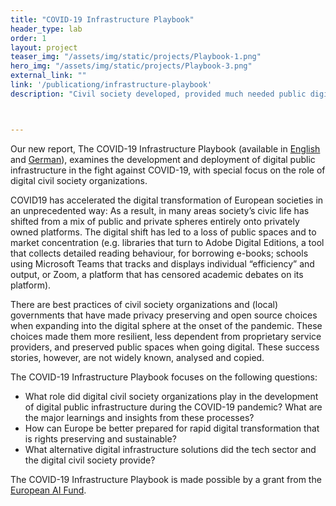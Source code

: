 ```yaml
---
title: "COVID-19 Infrastructure Playbook"
header_type: lab
order: 1
layout: project
teaser_img: "/assets/img/static/projects/Playbook-1.png"
hero_img: "/assets/img/static/projects/Playbook-3.png"
external_link: ""
link: '/publicationg/infrastructure-playbook'
description: "Civil society developed, provided much needed public digital infrastructure during the pandemic – or criticized it, where necessary. What can we learn from their work to be better prepared for rapid digital transformation that is rights preserving and sustainable?"



---
```

<p>
Our new report, The COVID-19 Infrastructure Playbook (available in <a href="/assets/downloads/COVID-19-Infrastructure-Playbook_EN.pdf">English</a> and <a href="/assets/downloads/COVID-19-Infrastructure-Playbook_DE.pdf">German</a>), examines the development and deployment of digital public infrastructure in the fight against COVID-19, with special focus on the role of digital civil society organizations.
</p>

<p>
COVID19 has accelerated the digital transformation of European societies in an unprecedented way: As a result, in many areas society’s civic life has shifted from a mix of public and private spheres entirely onto privately owned platforms. The digital shift has led to a loss of public spaces and to market concentration (e.g. libraries that turn to Adobe Digital Editions, a tool that collects detailed reading behaviour, for borrowing e-books; schools using Microsoft Teams that tracks and displays individual “efficiency” and output, or Zoom, a platform that has censored academic debates on its platform).
  </p>

<p>
There are best practices of civil society organizations and (local) governments that have made privacy preserving and open source choices when expanding into the digital sphere at the onset of the pandemic. These choices made them more resilient, less dependent from proprietary service providers, and preserved public spaces when going digital. These success stories, however, are not widely known, analysed and copied.
  </p>

<p>
The COVID-19 Infrastructure Playbook focuses on the following questions:
<ul>
<li>What role did digital civil society organizations play in the development of digital public infrastructure during the COVID-19 pandemic? What are the major learnings and insights from these processes?</li>

<li>How can Europe be better prepared for rapid digital transformation that is rights preserving and sustainable?</li>

<li>What alternative digital infrastructure solutions did the tech sector and the digital civil society provide?</li>
  </ul>
  </p>

<p>
The COVID-19 Infrastructure Playbook is made possible by a grant from the <a href="https://europeanaifund.org/tech-and-covid-19-grant/">European AI Fund</a>.
  </p>

